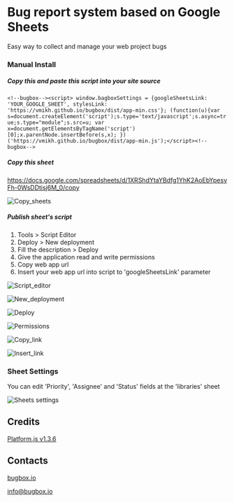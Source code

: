# Bug report system based on Google Sheets
Easy way to collect and manage your web project bugs

### Manual Install

##### Copy this and paste this script into your site source

`<!--bugbox--><script> window.bagboxSettings = {googleSheetsLink: 'YOUR_GOOGLE_SHEET', stylesLink: 'https://vmikh.github.io/bugbox/dist/app-min.css'}; (function(u){var s=document.createElement('script');s.type='text/javascript';s.async=true;s.type="module";s.src=u; var x=document.getElementsByTagName('script')[0];x.parentNode.insertBefore(s,x); })('https://vmikh.github.io/bugbox/dist/app-min.js');</script><!--bugbox-->`

##### Copy this sheet
https://docs.google.com/spreadsheets/d/1XRShdYtaYBdfg1YhK2AoEbYpesyFh-0WsDDtisj6M_0/copy

![Copy_sheets](https://habrastorage.org/webt/ao/hz/af/aohzafey9stzqsulermavx3u-ig.png)

##### Publish sheet's script<br>
1. Tools > Script Editor<br>
2. Deploy > New deployment<br>
3. Fill the description > Deploy<br>
4. Give the application read and write permissions
5. Copy web app url
6. Insert your web app url into script to 'googleSheetsLink' parameter

![Script_editor](https://habrastorage.org/webt/hk/l0/ep/hkl0epnooo2daq0h2bzrwp8kqd4.png)

![New_deployment](https://habrastorage.org/webt/-h/w1/eq/-hw1eqvqev_js6swidnigmjxbnw.png)

![Deploy](https://habrastorage.org/webt/fh/nw/-h/fhnw-htjitmxn45x1iko8bld21c.png)

![Permissions](https://habrastorage.org/webt/s8/ek/st/s8ekstngfy1qb4sngh26ptixcny.png)

![Copy_link](https://habrastorage.org/webt/fw/tw/mp/fwtwmpkicrxa8vmk-47mwpiwxr0.png)

![Insert_link](https://habrastorage.org/webt/1s/j2/fd/1sj2fdillg3k-q6m_rjxlhjgwkw.png)

### Sheet Settings
You can edit 'Priority', 'Assignee' and 'Status' fields at the 'libraries' sheet

![Sheets settings](https://habrastorage.org/webt/ks/pi/qc/kspiqcyyiahm9ikvupjev6hmulk.png)

## Credits
[Platform.js v1.3.6](https://github.com/bestiejs/platform.js/)

## Contacts
[bugbox.io](https://bugbox.io/)

[info@bugbox.io](info@bugbox.io)
